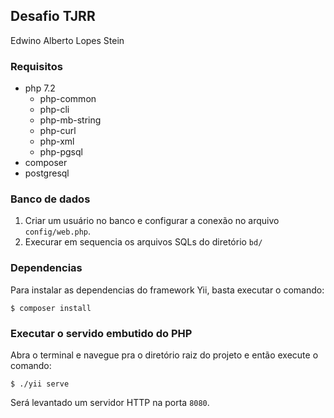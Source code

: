 ## Desafio TJRR

Edwino Alberto Lopes Stein

### Requisitos

- php 7.2
  * php-common
  * php-cli
  * php-mb-string
  * php-curl
  * php-xml
  * php-pgsql
- composer
- postgresql
 
### Banco de dados

1. Criar um usuário no banco e configurar a conexão no arquivo `config/web.php`.
2. Execurar em sequencia os arquivos SQLs do diretório `bd/`

### Dependencias

Para instalar as dependencias do framework Yii, basta executar o comando:
```
$ composer install
```

### Executar o servido embutido do PHP

Abra o terminal e navegue pra o diretório raiz do projeto e então execute o comando:
```
$ ./yii serve
```
Será levantado um servidor HTTP na porta `8080`.
